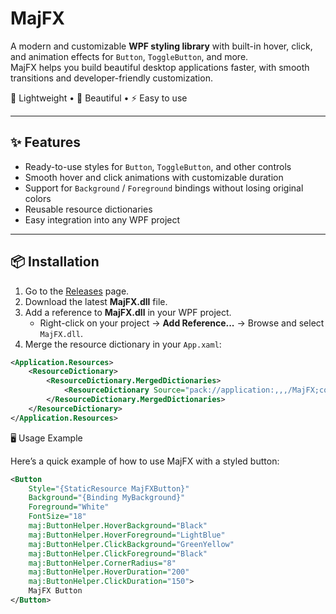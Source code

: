 # MajFX

A modern and customizable **WPF styling library** with built-in hover, click, and animation effects for `Button`, `ToggleButton`, and more.  
MajFX helps you build beautiful desktop applications faster, with smooth transitions and developer-friendly customization.  

🚀 Lightweight • 🎨 Beautiful • ⚡ Easy to use  

---

## ✨ Features
- Ready-to-use styles for `Button`, `ToggleButton`, and other controls  
- Smooth hover and click animations with customizable duration  
- Support for `Background` / `Foreground` bindings without losing original colors  
- Reusable resource dictionaries  
- Easy integration into any WPF project  

---

## 📦 Installation
1. Go to the [Releases](https://github.com/your-username/MajFX/releases) page.  
2. Download the latest **MajFX.dll** file.  
3. Add a reference to **MajFX.dll** in your WPF project.  
   - Right-click on your project → **Add Reference...** → Browse and select `MajFX.dll`.  
4. Merge the resource dictionary in your `App.xaml`:

```xml
<Application.Resources>
    <ResourceDictionary>
        <ResourceDictionary.MergedDictionaries>
            <ResourceDictionary Source="pack://application:,,,/MajFX;component/Themes/Generic.xaml"/>
        </ResourceDictionary.MergedDictionaries>
    </ResourceDictionary>
</Application.Resources>
```

🖥️ Usage Example

Here’s a quick example of how to use MajFX with a styled button:
```xml
<Button
    Style="{StaticResource MajFXButton}"
    Background="{Binding MyBackground}"
    Foreground="White"
    FontSize="18"
    maj:ButtonHelper.HoverBackground="Black"
    maj:ButtonHelper.HoverForeground="LightBlue"
    maj:ButtonHelper.ClickBackground="GreenYellow"
    maj:ButtonHelper.ClickForeground="Black"
    maj:ButtonHelper.CornerRadius="8"
    maj:ButtonHelper.HoverDuration="200"
    maj:ButtonHelper.ClickDuration="150">
    MajFX Button
</Button>